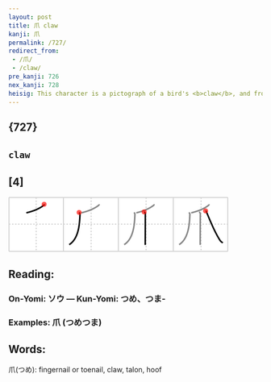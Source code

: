 ```yaml
---
layout: post
title: 爪 claw
kanji: 爪
permalink: /727/
redirect_from:
 - /爪/
 - /claw/
pre_kanji: 726
nex_kanji: 728
heisig: This character is a pictograph of a bird's <b>claw</b>, and from there comes to mean animal <b>claws</b> in general (including human fingernails).
---
```


## {727}

## `claw`

## [4]

<div class="stroke"><img src="../images/E788AA.png" /></div>

## Reading:

### On-Yomi: ソウ &mdash; Kun-Yomi: つめ、つま-

### Examples: 爪 (つめつま)

## Words:

爪(つめ): fingernail or toenail, claw, talon, hoof
